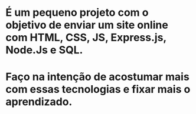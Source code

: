 # É um pequeno projeto com o objetivo de enviar um site online com HTML, CSS, JS, Express.js, Node.Js e SQL.
# Faço na intenção de acostumar mais com essas tecnologias e fixar mais o aprendizado.
